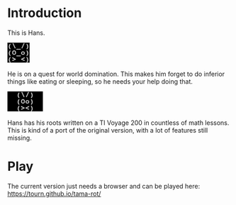 # Introduction

This is Hans.

![idle](https://github.com/tourn/tama-rot/raw/gifs/idle1.gif)

He is on a quest for world domination. This makes him forget to do inferior things like eating or sleeping, so he needs your help doing that.

![starved](https://github.com/tourn/tama-rot/raw/gifs/starved1.gif)

Hans has his roots written on a TI Voyage 200 in countless of math lessons. This is kind of a port of the original version, with a lot of features still missing.

# Play

The current version just needs a browser and can be played here: https://tourn.github.io/tama-rot/

